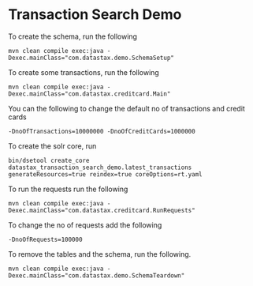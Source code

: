 Transaction Search Demo
========================

To create the schema, run the following

	mvn clean compile exec:java -Dexec.mainClass="com.datastax.demo.SchemaSetup"
	
To create some transactions, run the following 
	
	mvn clean compile exec:java -Dexec.mainClass="com.datastax.creditcard.Main" 

You can the following to change the default no of transactions and credit cards 
	
	-DnoOfTransactions=10000000 -DnoOfCreditCards=1000000
	
To create the solr core, run 

	bin/dsetool create_core datastax_transaction_search_demo.latest_transactions generateResources=true reindex=true coreOptions=rt.yaml
	
To run the requests run the following 
	
	mvn clean compile exec:java -Dexec.mainClass="com.datastax.creditcard.RunRequests"
	
To change the no of requests add the following

	-DnoOfRequests=100000	
	
To remove the tables and the schema, run the following.

    mvn clean compile exec:java -Dexec.mainClass="com.datastax.demo.SchemaTeardown"
    
    